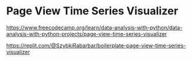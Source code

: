 # Page View Time Series Visualizer

https://www.freecodecamp.org/learn/data-analysis-with-python/data-analysis-with-python-projects/page-view-time-series-visualizer

https://replit.com/@SzybkiRabarbar/boilerplate-page-view-time-series-visualizer

